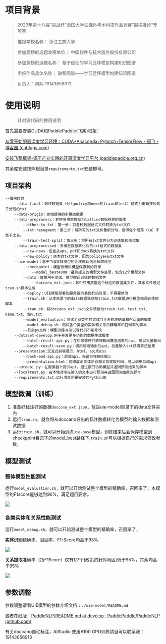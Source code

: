 # 项目背景
> 2023年第十八届“挑战杯”全国大学生课外学术科技作品竞赛“揭榜挂帅”专项赛
>
> 推报学校名称： 浙江工商大学
>
> 参加竞榜的选题发榜单位： 中国软件与技术服务股份有限公司
>
> 参加竞榜的选题名称： 基于信创的学习迁移模型构建知识图谱
>
> 申报作品具体名称： 融智图谱——学习迁移模型构建知识图谱
>
> 负责人：冉熙 19143656913

# 使用说明

> 针对源代码的使用说明

首先需要安装CUDA和PaddlePaddle(飞桨)框架：

[从零开始配置深度学习环境：CUDA+Anaconda+Pytorch+TensorFlow - 孤飞 - 博客园 (cnblogs.com)](https://www.cnblogs.com/ranxi169/p/17318803.html)

[安装飞桨框架-源于产业实践的开源深度学习平台 (paddlepaddle.org.cn)](https://www.paddlepaddle.org.cn/install/quick?docurl=/documentation/docs/zh/install/pip/windows-pip.html)

其余库安装按照根目录`requirements.txt`安装即可。

## 项目架构

```
--揭榜挂帅
	--data-final：最终数据集（分为policy和news的train和test）格式为重新按照句子分段的txt
	--data-origin：原始提供的多模态数据
	--data-preprocess：转换多模态数据为txtline数据格式的脚本
		--other-to-txt：第一步：将各种数据格式文件转换为txt文件
		--txt-resegment：第二步：将所有的txt文件重新分句，使得每个段落（\n）不至于太长。
		--train-test-split：第三步：将所有txt文件分为训练集和测试集
	--data-preprocessed：多模态数据转化后的txt格式的数据集
		--new-news：包含从wps、pdf和docx转换的txt文件
		--new-policy：原本的txt文件，因为policy只有txt文件
	--uie-model：基于飞桨UIE模型的迁移微调信息抽取模型
		--checkpoint：模型微调后模型保存到的目录
			--model_best4000：最终提交的模型文件目录，包含12个模型文件
		--data：放置用于测试、模型微调训练的数据文件
			--doccano_ext.json：其中只用放置这个标注的数据集文件，其余文件通过tran.sh脚本生成
		--deploy：UIE模型部署到服务器的基础代码目录，不需要修改
		--train.sh：从本目录下的data数据集获取train.txt数据进行模型微调训练的脚本
		--tran.sh：将doccano_ext.json文件转换为train.txt、test.txt、name.txt、dev.txt
		--model_evaluation：测试全部类型的实体与关系的准确率和召回率的脚本
		--model_debug.sh：测试各个类型的实体和关系的精确率和召回率的脚本
		--其余py文件：模型训练与测试等代码不用修改	
	--dataset-develop:用于开发更多功能的数据生成脚本
	    --batch-result-api.py：在后端等待并直接输出算法结果的api，可以批量输出
	    --batch-result-save.py：调用后端输出的api，批量输入txt获得算法结果
	--presentation:交互式前端展示，html，api和css
	    --back-end-api.py：后端api，先运行在888端口
	    --presentation.html：前端展示实体识别和关系提取代码，可以调用后端api	    
	--autoapi.py：在服务器上提供api，通过接口访问模型并返回预测结果的脚本
	--localtest.py：在本地对事先输入的文本进行预测并返回预测结果的脚本
	--requirements.txt:运行项目需要安装的Python库	
```

## 模型微调（训练）

1. 准备好标注好的数据`doccano_ext.json`，放进uie-model目录下的data文件夹内
2. 运行`tran.sh`，就会将从doccano导出的标注数据转化为模型的输入数据和测试数据
3. 运行`train.sh`，就可以开始训练`uie-base`模型，训练结束后会保存模型到checkpoint目录下的model_best路径下,`train.sh`可以根据自己的需求修改参数。

## 模型测试

### 整体模型性能测试

运行`model_evaluation.sh`，就可以开始测试整个模型的精确率，召回率了，本模型的F1score能够达到96%，满足题目要求。

![](https://cdn.jsdelivr.net/gh/ranxi2001/blog-imgs@main/img/all-test.jpg)

### 各类实体和关系性能测试

运行`model_debug.sh`，就可以开始测试整个模型的精确率，召回率了，

**实体识别**精确率、召回率、F1-Score均高于95%.

![](https://cdn.jsdelivr.net/gh/ranxi2001/blog-imgs@main/img/20230601223054.png)

**关系提取**准确率（指F1Score）仅有1/7个(政策的针对地区)低于95%，其余均高于95%

![](https://cdn.jsdelivr.net/gh/ranxi2001/blog-imgs@main/img/20230601223434.png)

## 参数调整

参数调整请看UIE模型的参数介绍文档：`./uie-model/README.md`

或者在线版：[PaddleNLP/README.md at develop · PaddlePaddle/PaddleNLP (github.com)](https://github.com/PaddlePaddle/PaddleNLP/blob/develop/model_zoo/uie/README.md#模型微调)

有关doccano自动标注，AIStudio 使用A100 GPU训练项目可以联系我：19143656913